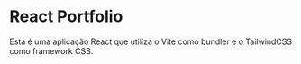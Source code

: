 # React Portfolio

Esta é uma aplicação React que utiliza o Vite como bundler e o TailwindCSS como framework CSS.